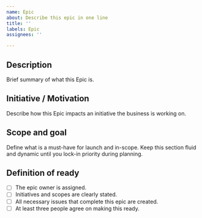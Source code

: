 ```yaml
---
name: Epic
about: Describe this epic in one line
title: ''
labels: Epic
assignees: ''

---
```


## Description

Brief summary of what this Epic is.

## Initiative / Motivation

Describe how this Epic impacts an initiative the business is working on.

## Scope and goal

Define what is a must-have for launch and in-scope. Keep this section fluid and dynamic until you lock-in priority during planning.

## Definition of ready

- [ ] The epic owner is assigned.
- [ ] Initiatives and scopes are clearly stated.
- [ ] All necessary issues that complete this epic are created.
- [ ] At least three people agree on making this ready.
